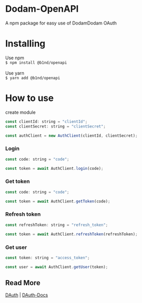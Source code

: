 # Dodam-OpenAPI

A npm package for easy use of DodamDodam OAuth

# Installing
Use npm<br/>
`$ npm install @b1nd/openapi`<br/>
<br/>
Use yarn<br/>
`$ yarn add @b1nd/openapi`

# How to use

create module
``` javascript
const clientId: string = "clientId";
const clientSecret: string = "clientSecret";

const authClient = new AuthClient(clientId, clientSecret);
```

### Login
```javascript
const code: string = "code";

const token = await AuthClient.login(code);
```

### Get token
```javascript
const code: string = "code";

const token = await AuthClient.getToken(code);
```
### Refresh token
```javascript
const refreshToken: string = "refresh_token";

const token = await AuthClient.refreshToken(refreshToken);
```

### Get user
```javascript
const token: string = "access_token";

const user = await AuthClient.getUser(token);
```
## Read More
[DAuth](http://dauth.b1nd.com) | [DAuth-Docs](http://docs.dauth.b1nd.com/)